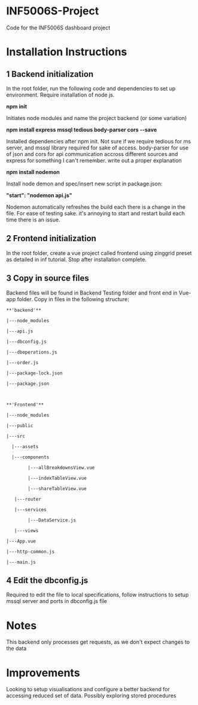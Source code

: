 # INF5006S-Project
Code for the INF5006S dashboard project


# Installation Instructions

## 1 Backend initialization

In the root folder, run the following code and dependencies to set up environment. Require installation of node js.

**npm init**

Initiates node modules and name the project backend (or some variation)

**npm install express mssql tedious body-parser cors --save**

Installed dependencies after npm init. Not sure if we require tedious for ms server, and mssql library required for sake of access. body-parser for use of json and cors for api communication accross different sources and express for something I can't remember. write out a proper explanation

**npm install nodemon**

Install node demon and spec/insert new script in package.json:

**"start": "nodemon api.js"**

Nodemon automatically refreshes the build each there is a change in the file. For ease of testing sake. it's annoying to start and restart build each time there is an issue.

## 2 Frontend initialization

In the root folder, create a vue project called frontend using zinggrid preset as detailed in inf tutorial. Stop after installation complete.

## 3 Copy in source files

Backend files will be found in Backend Testing folder and front end in Vue-app folder. Copy in files in the following structure:

    **'backend'**

    |---node_modules

    |---api.js

    |---dbconfig.js

    |---dboperations.js

    |---order.js

    |---package-lock.json

    |---package.json



    **'Frontend'**

    |---node_modules

    |---public

    |---src

      |---assets

      |---components

            |---allBreakdownsView.vue

            |---indexTableView.vue

            |---shareTableView.vue

       |---router

       |---services

            |---DataService.js

       |---views

    |---App.vue

    |---http-common.js

    |---main.js


## 4 Edit the dbconfig.js

Required to edit the file to local specifications, follow instructions to setup mssql server and ports in dbconfig.js file

# Notes

This backend only processes get requests, as we don't expect changes to the data

# Improvements
Looking to setup visualisations and configure a better backend for accessing reduced set of data.
Possibly exploring stored procedures
